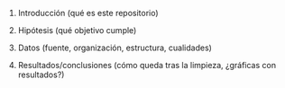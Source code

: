 


1. Introducción (qué es este repositorio)

2. Hipótesis (qué objetivo cumple)

3. Datos (fuente, organización, estructura, cualidades)

4. Resultados/conclusiones (cómo queda tras la limpieza, ¿gráficas con resultados?)